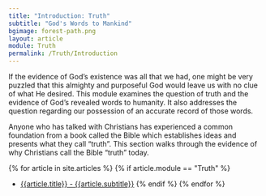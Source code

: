 ```yaml
---
title: "Introduction: Truth"
subtitle: "God's Words to Mankind"
bgimage: forest-path.png
layout: article
module: Truth
permalink: /Truth/Introduction
---
```


If the evidence of God’s existence was all that we had, one might be very puzzled that this almighty and purposeful God would leave us with no clue of what He desired. This module examines the question of truth and the evidence of God’s revealed words to humanity. It also addresses the question regarding our possession of an accurate record of those words.
 
Anyone who has talked with Christians has experienced a common foundation from a book called the Bible which establishes ideas and presents what they call “truth”. This section walks through the evidence of why Christians call the Bible “truth” today.

{% for article in site.articles %}
{% if article.module == "Truth" %}
- [{{article.title}} - {{article.subtitle}}]({{article.permalink}})
{% endif %}
{% endfor %}